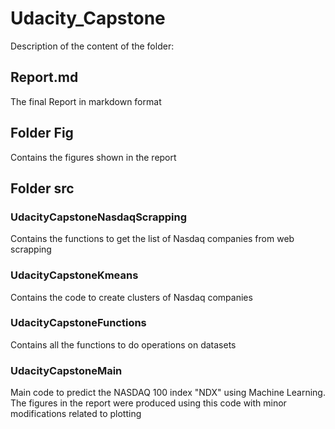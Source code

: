 # Udacity_Capstone
Description of the content of the folder:

## Report.md
The final Report in markdown format

## Folder Fig
Contains the figures shown in the report

## Folder src
### UdacityCapstoneNasdaqScrapping
Contains the functions to get the list of Nasdaq companies from web scrapping

### UdacityCapstoneKmeans
Contains the code to create clusters of Nasdaq companies

### UdacityCapstoneFunctions
Contains all the functions to do operations on datasets

### UdacityCapstoneMain
Main code to predict the NASDAQ 100 index "NDX" using Machine Learning.
The figures in the report were produced using this code with minor modifications related to plotting



